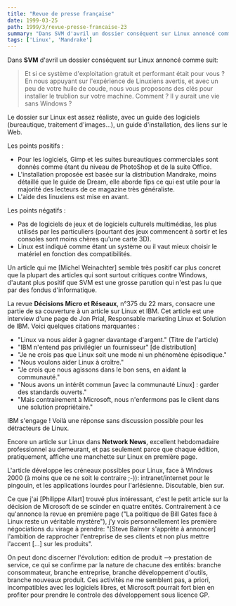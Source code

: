 ```yaml
---
title: "Revue de presse française"
date: 1999-03-25
path: 1999/3/revue-presse-francaise-23
summary: "Dans SVM d'avril un dossier conséquent sur Linux annoncé comme suit: Et si ce système d'exploitation gratuit et performant était pour vous."
tags: ['Linux', 'Mandrake']
---
```


<P>
Dans <B>SVM</B> d'avril un dossier conséquent sur Linux annoncé comme suit:
</P>

<BLOCKQUOTE>
Et si ce système d'exploitation gratuit et performant était pour vous ? En nous appuyant sur l'expérience de Linuxiens avertis, et avec un peu de votre huile de coude, nous vous proposons des clés pour installer le trublion sur votre machine. Comment ? Il y aurait une vie sans Windows ?
</BLOCKQUOTE>
<P>Le dossier sur Linux est assez réaliste, avec un guide des
logiciels (bureautique, traitement d'images...), un guide
d'installation, des liens sur le Web.</P>

<P>Les points positifs :</P>

<UL>

<LI>Pour les logiciels, Gimp et les suites bureautiques commerciales
sont donnés comme étant du niveau de PhotoShop et de la suite Office.
<LI>L'installation proposée est basée sur la distribution Mandrake,
moins détaillé que le guide de Dream, elle aborde fips ce qui est utile
pour la majorité des lecteurs de ce magazine très généraliste.
<LI>L'aide des linuxiens est mise en avant.
</UL>

<P>Les points négatifs :</P>

<UL>

<LI>Pas de logiciels de jeux et de logiciels culturels multimédias,
les plus utilisés par les particuliers (pourtant des jeux commencent à
sortir et les consoles sont moins chères qu'une carte 3D).
<LI>Linux est indiqué comme étant un système ou il vaut mieux
choisir le matériel en fonction des compatibilités.
</UL>

<P>Un article qui me [Michel Weinachter] semble très positif car plus
concret que la plupart des articles qui sont surtout critiques contre
Windows, d'autant plus positif que SVM est une grosse parution qui n'est
pas lu que par des fondus d'informatique.</P>

<P>La revue <B>Décisions Micro et Réseaux</B>, n°375 du 22 mars, consacre une
partie de sa couverture à un article sur Linux et IBM. Cet article est
une interview d'une page de Jon Prial, Responsable marketing Linux et
Solution de IBM. Voici quelques citations marquantes :</P>

<UL>

<LI> "Linux va nous aider à gagner davantage d'argent." (Titre de
l'article)
<LI> "IBM n'entend pas privilégier un fournisseur" [de distribution]
<LI> "Je ne crois pas que Linux soit une mode ni un phénomène épisodique."
<LI> "Nous voulons aider Linux à croître."
<LI> "Je crois que nous agissons dans le bon sens, en aidant la
communauté."
<LI> "Nous avons un intérêt commun [avec la communauté Linux] : garder des
standards ouverts."
<LI> "Mais contrairement à Microsoft, nous n'enfermons pas le client dans
une solution propriétaire."
</UL>

<P>IBM s'engage ! Voilà une réponse sans discussion possible pour les
détracteurs de Linux.</P>

<P>Encore un article sur Linux dans <B>Network News</B>, excellent hebdomadaire
professionnel au demeurant, et pas seulement parce que chaque édition,
pratiquement, affiche une manchette sur Linux en première page.</P>

<P>L'article développe les créneaux possibles pour Linux, face à Windows
2000 (à moins que ce ne soit le contraire ;-)):  intranet/internet pour
le pingouin, et les applications lourdes pour l'arlésienne. Discutable,
bien sur.</P>

<P>Ce que j'ai [Philippe Allart]  trouvé plus intéressant, c'est le
petit article sur la décision de Microsoft de se scinder en quatre
entités. Contrairement à ce qu'annonce la revue en première page ("La
politique de Bill Gates face à Linux reste un véritable mystère"),
j'y vois personnellement les première négociations du virage à prendre:
"[Steve Balmer s'apprète à annoncer] l'ambition de rapprocher l'entreprise
de ses clients et non plus mettre l'accent [...] sur les produits".</P>

<P>On peut donc discerner l'évolution: edition de produit --&gt;
prestation de service, ce qui se confirme par la nature de chacune des
entités: branche consommateur, branche entreprise, branche développement
d'outils, branche nouveaux produit. Ces activités ne me semblent pas,
a priori, incompatibles avec les logiciels libres, et Microsoft pourrait
fort bien en profiter pour prendre le controle des développement sous
licence GP.</P>


